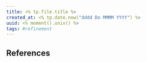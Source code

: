 ```yaml
---
title: <% tp.file.title %>
created_at: <% tp.date.now("dddd Do MMMM YYYY") %>
uuid: <% moment().unix() %>
tags: #refinement
---
```









## References